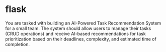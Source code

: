 # flask
You are tasked with building an AI-Powered Task Recommendation System for a small team. The system should allow users to manage their tasks (CRUD operations) and receive AI-based recommendations for task prioritization based on their deadlines, complexity, and estimated time of completion.
